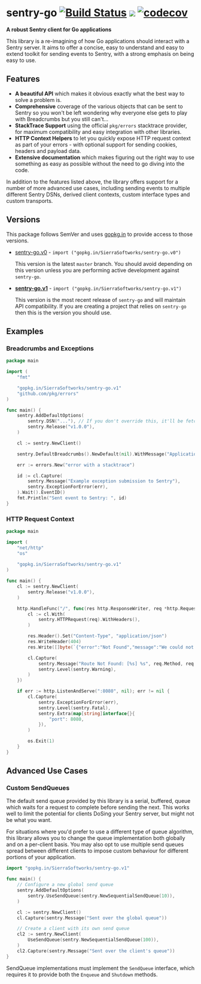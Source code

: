 # sentry-go [![Build Status](https://travis-ci.org/SierraSoftworks/sentry-go.svg?branch=master)](https://travis-ci.org/SierraSoftworks/sentry-go) [![](https://godoc.org/gopkg.in/SierraSoftworks/sentry-go.v1?status.svg)](http://godoc.org/gopkg.in/SierraSoftworks/sentry-go.v1) [![codecov](https://codecov.io/gh/SierraSoftworks/sentry-go/branch/master/graph/badge.svg)](https://codecov.io/gh/SierraSoftworks/sentry-go)
**A robust Sentry client for Go applications**

This library is a re-imagining of how Go applications should interact
with a Sentry server. It aims to offer a concise, easy to understand and
easy to extend toolkit for sending events to Sentry, with a strong emphasis
on being easy to use.

## Features
 - **A beautiful API** which makes it obvious exactly what the best way to
   solve a problem is.
 - **Comprehensive** coverage of the various objects that can be sent to Sentry
   so you won't be left wondering why everyone else gets to play with Breadcrumbs
   but you still can't...
 - **StackTrace Support** using the official `pkg/errors` stacktrace provider,
   for maximum compatibility and easy integration with other libraries.
 - **HTTP Context Helpers** to let you quickly expose HTTP request context as
   part of your errors - with optional support for sending cookies, headers and
   payload data.
 - **Extensive documentation** which makes figuring out the right way to use
   something as easy as possible without the need to go diving into the code.

In addition to the features listed above, the library offers support for a number
of more advanced use cases, including sending events to multiple different Sentry
DSNs, derived client contexts, custom interface types and custom transports.

## Versions
This package follows SemVer and uses [gopkg.in](https://gopkg.in) to provide access
to those versions.

 - [sentry-go.v0](https://gopkg.in/SierraSoftworks/sentry-go.v0) - `import ("gopkg.in/SierraSoftworks/sentry-go.v0")`

   This version is the latest `master` branch. You should avoid depending on this version unless you
   are performing active development against `sentry-go`.
 - [**sentry-go.v1**](https://gopkg.in/SierraSoftworks/sentry-go.v1) - `import ("gopkg.in/SierraSoftworks/sentry-go.v1")`

   This version is the most recent release of `sentry-go` and will maintain API compatibility. If you
   are creating a project that relies on `sentry-go` then this is the version you should use.

## Examples

### Breadcrumbs and Exceptions
```go
package main

import (
    "fmt"

    "gopkg.in/SierraSoftworks/sentry-go.v1"
    "github.com/pkg/errors"
)

func main() {
    sentry.AddDefaultOptions(
        sentry.DSN("..."), // If you don't override this, it'll be fetched from $SENTRY_DSN
        sentry.Release("v1.0.0"),
    )

    cl := sentry.NewClient()

    sentry.DefaultBreadcrumbs().NewDefault(nil).WithMessage("Application started").WithCategory("log")

    err := errors.New("error with a stacktrace")

    id := cl.Capture(
        sentry.Message("Example exception submission to Sentry"),
        sentry.ExceptionForError(err),
    ).Wait().EventID()
    fmt.Println("Sent event to Sentry: ", id)
}
```

### HTTP Request Context
```go
package main

import (
    "net/http"
    "os"
    
    "gopkg.in/SierraSoftworks/sentry-go.v1"
)

func main() {
    cl := sentry.NewClient(
        sentry.Release("v1.0.0"),
    )

    http.HandleFunc("/", func(res http.ResponseWriter, req *http.Request) {
        cl := cl.With(
            sentry.HTTPRequest(req).WithHeaders(),
        )

        res.Header().Set("Content-Type", "application/json")
        res.WriteHeader(404)
        res.Write([]byte(`{"error":"Not Found","message":"We could not find the route you requested, please check your URL and try again."}`))

        cl.Capture(
            sentry.Message("Route Not Found: [%s] %s", req.Method, req.URL.Path),
            sentry.Level(sentry.Warning),
        )
    })

    if err := http.ListenAndServe(":8080", nil); err != nil {
        cl.Capture(
            sentry.ExceptionForError(err),
            sentry.Level(sentry.Fatal),
            sentry.Extra(map[string]interface{}{
                "port": 8080,
            }),
        )

        os.Exit(1)
    }
}
```

## Advanced Use Cases

### Custom SendQueues
The default send queue provided by this library is a serial, buffered, queue
which waits for a request to complete before sending the next. This works well
to limit the potential for clients DoSing your Sentry server, but might not
be what you want.

For situations where you'd prefer to use a different type of queue algorithm,
this library allows you to change the queue implementation both globally and
on a per-client basis. You may also opt to use multiple send queues spread
between different clients to impose custom behaviour for different portions
of your application.

```go
import "gopkg.in/SierraSoftworks/sentry-go.v1"

func main() {
    // Configure a new global send queue
    sentry.AddDefaultOptions(
        sentry.UseSendQueue(sentry.NewSequentialSendQueue(10)),
    )

    cl := sentry.NewClient()
    cl.Capture(sentry.Message("Sent over the global queue"))

    // Create a client with its own send queue
    cl2 := sentry.NewClient(
        UseSendQueue(sentry.NewSequentialSendQueue(100)),
    )
    cl2.Capture(sentry.Message("Sent over the client's queue"))
}
```

SendQueue implementations must implement the `SendQueue` interface, which
requires it to provide both the `Enqueue` and `Shutdown` methods.
